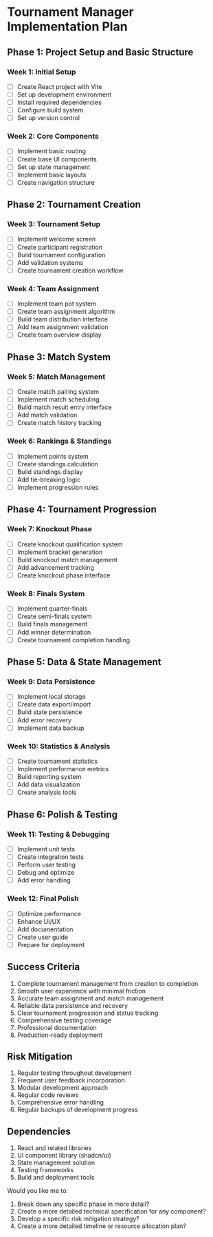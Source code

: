 # Tournament Manager Implementation Plan

## Phase 1: Project Setup and Basic Structure
### Week 1: Initial Setup
- [ ] Create React project with Vite
- [ ] Set up development environment
- [ ] Install required dependencies
- [ ] Configure build system
- [ ] Set up version control

### Week 2: Core Components
- [ ] Implement basic routing
- [ ] Create base UI components
- [ ] Set up state management
- [ ] Implement basic layouts
- [ ] Create navigation structure

## Phase 2: Tournament Creation
### Week 3: Tournament Setup
- [ ] Implement welcome screen
- [ ] Create participant registration
- [ ] Build tournament configuration
- [ ] Add validation systems
- [ ] Create tournament creation workflow

### Week 4: Team Assignment
- [ ] Implement team pot system
- [ ] Create team assignment algorithm
- [ ] Build team distribution interface
- [ ] Add team assignment validation
- [ ] Create team overview display

## Phase 3: Match System
### Week 5: Match Management
- [ ] Create match pairing system
- [ ] Implement match scheduling
- [ ] Build match result entry interface
- [ ] Add match validation
- [ ] Create match history tracking

### Week 6: Rankings & Standings
- [ ] Implement points system
- [ ] Create standings calculation
- [ ] Build standings display
- [ ] Add tie-breaking logic
- [ ] Implement progression rules

## Phase 4: Tournament Progression
### Week 7: Knockout Phase
- [ ] Create knockout qualification system
- [ ] Implement bracket generation
- [ ] Build knockout match management
- [ ] Add advancement tracking
- [ ] Create knockout phase interface

### Week 8: Finals System
- [ ] Implement quarter-finals
- [ ] Create semi-finals system
- [ ] Build finals management
- [ ] Add winner determination
- [ ] Create tournament completion handling

## Phase 5: Data & State Management
### Week 9: Data Persistence
- [ ] Implement local storage
- [ ] Create data export/import
- [ ] Build state persistence
- [ ] Add error recovery
- [ ] Implement data backup

### Week 10: Statistics & Analysis
- [ ] Create tournament statistics
- [ ] Implement performance metrics
- [ ] Build reporting system
- [ ] Add data visualization
- [ ] Create analysis tools

## Phase 6: Polish & Testing
### Week 11: Testing & Debugging
- [ ] Implement unit tests
- [ ] Create integration tests
- [ ] Perform user testing
- [ ] Debug and optimize
- [ ] Add error handling

### Week 12: Final Polish
- [ ] Optimize performance
- [ ] Enhance UI/UX
- [ ] Add documentation
- [ ] Create user guide
- [ ] Prepare for deployment

## Success Criteria
1. Complete tournament management from creation to completion
2. Smooth user experience with minimal friction
3. Accurate team assignment and match management
4. Reliable data persistence and recovery
5. Clear tournament progression and status tracking
6. Comprehensive testing coverage
7. Professional documentation
8. Production-ready deployment

## Risk Mitigation
1. Regular testing throughout development
2. Frequent user feedback incorporation
3. Modular development approach
4. Regular code reviews
5. Comprehensive error handling
6. Regular backups of development progress

## Dependencies
1. React and related libraries
2. UI component library (shadcn/ui)
3. State management solution
4. Testing frameworks
5. Build and deployment tools

Would you like me to:
1. Break down any specific phase in more detail?
2. Create a more detailed technical specification for any component?
3. Develop a specific risk mitigation strategy?
4. Create a more detailed timeline or resource allocation plan?